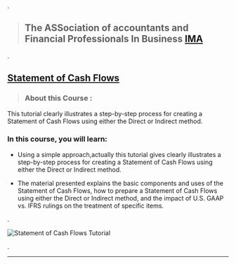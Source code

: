 
.

> ## The ASSociation of accountants and Financial Professionals In Business [IMA ](https://imalc.mycrowdwisdom.com/diweb/mylearning/)


.


##  [Statement of Cash Flows ](https://imalc.mycrowdwisdom.com/diweb/catalog/cert/view/1/id/986f9536-79fd-483a-8ff9-c2f4cfdebfb2)
 
 
> ### About this Course :


This tutorial clearly illustrates a step-by-step process for creating a Statement of Cash Flows using either the Direct or Indirect method. 




### In this course, you will learn:



- Using a simple approach,actually this tutorial gives clearly illustrates a step-by-step process for creating a Statement of Cash Flows using either the Direct or Indirect method. 



- The material presented explains the basic components and uses of the Statement of Cash Flows, how to prepare a Statement of Cash Flows using either the Direct or Indirect method, and the impact of U.S. GAAP vs. IFRS rulings on the treatment of specific items.

 
 
.

![Statement of Cash Flows Tutorial](https://user-images.githubusercontent.com/36210723/125935674-99c9051f-6969-452a-83a4-efeee606c199.png)

.

----------------------------------------



